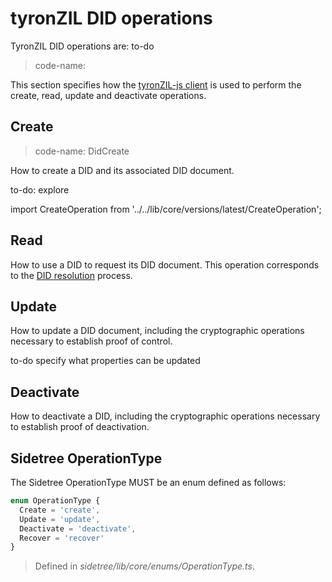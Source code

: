 # tyronZIL DID operations

TyronZIL DID operations are: to-do

> code-name:

This section specifies how the [tyronZIL-js client](https://github.com/julio-cabdu/tyronZIL-js) is used to perform the create, read, update and deactivate operations.

## Create

> code-name: DidCreate

How to create a DID and its associated DID document.

to-do: explore

import CreateOperation from '../../lib/core/versions/latest/CreateOperation';

## Read

How to use a DID to request its DID document. This operation corresponds to the [DID resolution](./CRUD/did-resolution.md) process.

## Update

How to update a DID document, including the cryptographic operations necessary to establish proof of control.

to-do specify what properties can be updated

## Deactivate

How to deactivate a DID, including the cryptographic operations necessary to establish proof of deactivation.

## Sidetree OperationType

The Sidetree OperationType MUST be an enum defined as follows:

```js
enum OperationType {
  Create = 'create',
  Update = 'update',
  Deactivate = 'deactivate',
  Recover = 'recover'
}
```

> Defined in _sidetree/lib/core/enums/OperationType.ts_.